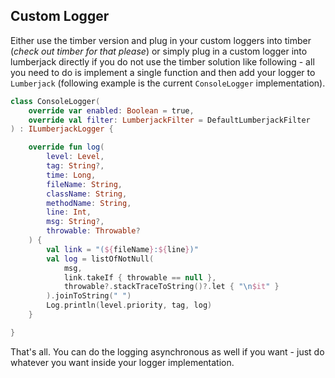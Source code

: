 ## Custom Logger

Either use the timber version and plug in your custom loggers into timber (*check out timber for that please*) or simply plug in a custom logger into lumberjack directly if you do not use the timber solution like following - all you need to do is implement a single function and then add your logger to `Lumberjack` (following example is the current `ConsoleLogger` implementation).

```kotlin
class ConsoleLogger(
    override var enabled: Boolean = true,
    override val filter: LumberjackFilter = DefaultLumberjackFilter
) : ILumberjackLogger {

    override fun log(
        level: Level,
        tag: String?,
        time: Long,
        fileName: String,
        className: String,
        methodName: String,
        line: Int,
        msg: String?,
        throwable: Throwable?
    ) {
        val link = "(${fileName}:${line})"
        val log = listOfNotNull(
            msg,
            link.takeIf { throwable == null },
            throwable?.stackTraceToString()?.let { "\n$it" }
        ).joinToString(" ")
        Log.println(level.priority, tag, log)
    }

}
```

That's all. You can do the logging asynchronous as well if you want - just do whatever you want inside your logger implementation.